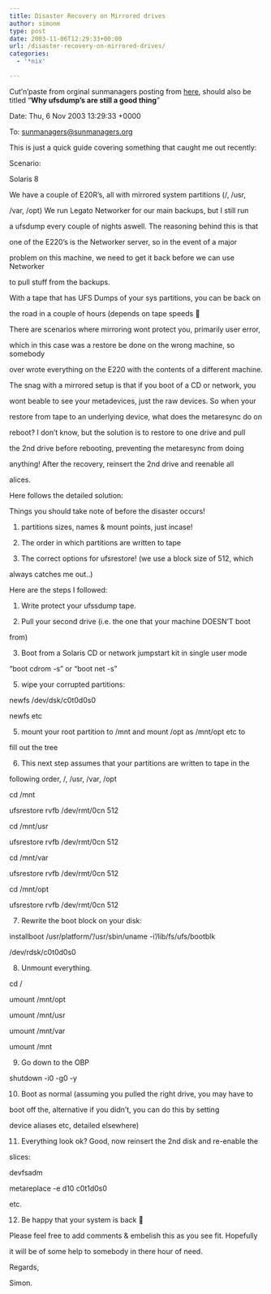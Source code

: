 ```yaml
---
title: Disaster Recovery on Mirrored drives
author: simonm
type: post
date: 2003-11-06T12:29:33+00:00
url: /disaster-recovery-on-mirrored-drives/
categories:
  - '*nix'

---
```

Cut&#8217;n&#8217;paste from orginal sunmanagers posting from [here][1], should also be titled &#8220;**Why ufsdump&#8217;s are still a good thing**&#8221;

Date: Thu, 6 Nov 2003 13:29:33 +0000
  
To: sunmanagers@sunmanagers.org

This is just a quick guide covering something that caught me out recently:

Scenario:

Solaris 8

We have a couple of E20R&#8217;s, all with mirrored system partitions (/, /usr,
  
/var, /opt) We run Legato Networker for our main backups, but I still run
  
a ufsdump every couple of nights aswell. The reasoning behind this is that
  
one of the E220&#8217;s is the Networker server, so in the event of a major
  
problem on this machine, we need to get it back before we can use Networker
  
to pull stuff from the backups.

With a tape that has UFS Dumps of your sys partitions, you can be back on
  
the road in a couple of hours (depends on tape speeds 🙂

There are scenarios where mirroring wont protect you, primarily user error,
  
which in this case was a restore be done on the wrong machine, so somebody
  
over wrote everything on the E220 with the contents of a different machine.

The snag with a mirrored setup is that if you boot of a CD or network, you
  
wont beable to see your metadevices, just the raw devices. So when your
  
restore from tape to an underlying device, what does the metaresync do on
  
reboot? I don&#8217;t know, but the solution is to restore to one drive and pull
  
the 2nd drive before rebooting, preventing the metaresync from doing
  
anything! After the recovery, reinsert the 2nd drive and reenable all
  
alices.

Here follows the detailed solution:

Things you should take note of before the disaster occurs!

1) partitions sizes, names &#038; mount points, just incase!
  
2) The order in which partitions are written to tape
  
3) The correct options for ufsrestore! (we use a block size of 512, which
  
always catches me out..)

Here are the steps I followed:

1) Write protect your ufssdump tape.

2) Pull your second drive (i.e. the one that your machine DOESN&#8217;T boot
  
from)

3) Boot from a Solaris CD or network jumpstart kit in single user mode
  
&#8220;boot cdrom -s&#8221; or &#8220;boot net -s&#8221;

5) wipe your corrupted partitions:
  
newfs /dev/dsk/c0t0d0s0
  
newfs etc

5) mount your root partition to /mnt and mount /opt as /mnt/opt etc to
  
fill out the tree

6) This next step assumes that your partitions are written to tape in the
  
following order, /, /usr, /var, /opt

cd /mnt
  
ufsrestore rvfb /dev/rmt/0cn 512
  
cd /mnt/usr
  
ufsrestore rvfb /dev/rmt/0cn 512
  
cd /mnt/var
  
ufsrestore rvfb /dev/rmt/0cn 512
  
cd /mnt/opt
  
ufsrestore rvfb /dev/rmt/0cn 512

7) Rewrite the boot block on your disk:

installboot /usr/platform/&#8217;/usr/sbin/uname -i&#8217;/lib/fs/ufs/bootblk
  
/dev/rdsk/c0t0d0s0

8) Unmount everything.
  
cd /
  
umount /mnt/opt
  
umount /mnt/usr
  
umount /mnt/var
  
umount /mnt

9) Go down to the OBP
  
shutdown -i0 -g0 -y

10) Boot as normal (assuming you pulled the right drive, you may have to
  
boot off the, alternative if you didn&#8217;t, you can do this by setting
  
device aliases etc, detailed elsewhere)

11) Everything look ok? Good, now reinsert the 2nd disk and re-enable the
  
slices:

devfsadm
  
metareplace -e d10 c0t1d0s0
  
etc.

12) Be happy that your system is back 🙂

Please feel free to add comments &#038; embelish this as you see fit. Hopefully
  
it will be of some help to somebody in there hour of need.

Regards,

Simon.

 [1]: http://unix.derkeiler.com/Mailing-Lists/SunManagers/2003-11/0109.html